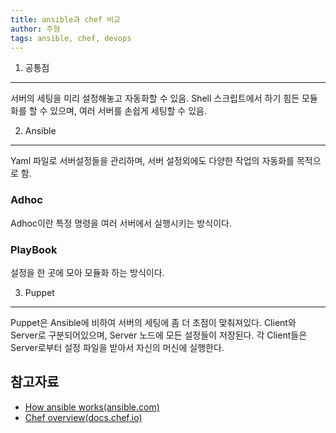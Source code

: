 ```yaml
---
title: ansible과 chef 비교
author: 주형
tags: ansible, chef, devops
---
```


1. 공통점
---------

서버의 세팅을 미리 설정해놓고 자동화할 수 있음. Shell 스크립트에서 하기 힘든 모듈화를 할 수 있으며, 여러 서버를 손쉽게 세팅할 수 있음.

2. Ansible
-----------

Yaml 파일로 서버설정들을 관리하며, 서버 설정외에도 다양한 작업의 자동화를 목적으로 함.

### Adhoc

Adhoc이란 특정 명령을 여러 서버에서 실행시키는 방식이다.

### PlayBook

설정을 한 곳에 모아 모듈화 하는 방식이다.

3. Puppet
----------

Puppet은 Ansible에 비하여 서버의 세팅에 좀 더 초점이 맞춰져있다. Client와 Server로 구분되어있으며, Server 노드에 모든 설정들이 저장된다. 각 Client들은 Server로부터 설정 파일을 받아서 자신의 머신에 실행한다.


참고자료
--------

* [How ansible works(ansible.com)](https://www.ansible.com/overview/how-ansible-works)
* [Chef overview(docs.chef.io)](https://docs.chef.io/chef_overview.html)
